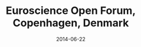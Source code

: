 ---
title: Euroscience Open Forum, Copenhagen, Denmark
date: "2014-06-22"
end: "2014-06-24"
location: Copenhagen, Denmark
credit: Places & Spaces
images: [image01-lg.jpg, image02-lg.jpg, image03-lg.jpg]
thumbs: [image01-thb.jpg, image02-thb.jpg, image03-thb.jpg]
---